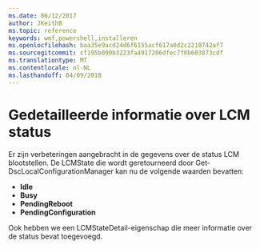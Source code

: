 ```yaml
---
ms.date: 06/12/2017
author: JKeithB
ms.topic: reference
keywords: wmf,powershell,installeren
ms.openlocfilehash: baa35e9acd24d6f6155acf617a0d2c2210742af7
ms.sourcegitcommit: cf195b090b3223fa4917206dfec7f0b603873cdf
ms.translationtype: MT
ms.contentlocale: nl-NL
ms.lasthandoff: 04/09/2018
---
```

# <a name="detailed-information-about-lcm-state"></a>Gedetailleerde informatie over LCM status

Er zijn verbeteringen aangebracht in de gegevens over de status LCM blootstellen. De LCMState die wordt geretourneerd door Get-DscLocalConfigurationManager kan nu de volgende waarden bevatten:

* **Idle**
* **Busy**
* **PendingReboot**
* **PendingConfiguration**

Ook hebben we een LCMStateDetail-eigenschap die meer informatie over de status bevat toegevoegd.